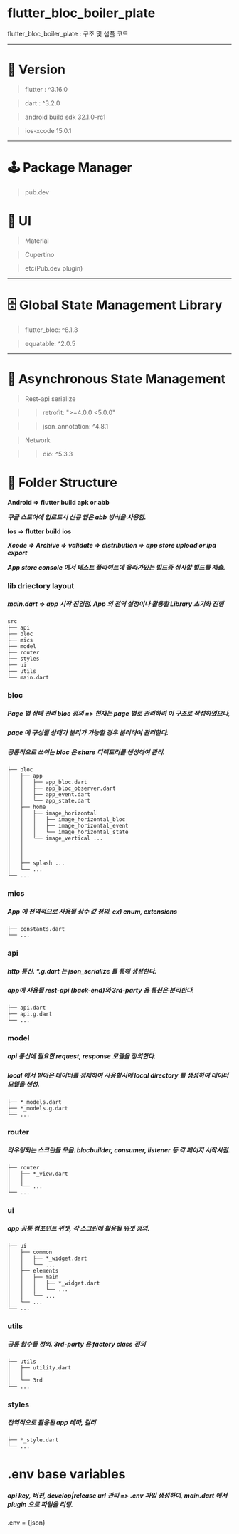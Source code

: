 # flutter_bloc_boiler_plate

flutter_bloc_boiler_plate : 구조 및 샘플 코드

---------------

# 💾 Version

> flutter : ^3.16.0

> dart : ^3.2.0

> android build sdk 32.1.0-rc1

> ios-xcode 15.0.1

---------------

# 🕹 Package Manager

> pub.dev

# 📱 UI

> Material

> Cupertino

> etc(Pub.dev plugin)

---------------

# 🗄 Global State Management Library

> flutter_bloc: ^8.1.3

> equatable: ^2.0.5

---------------

# 📲 Asynchronous State Management
> Rest-api serialize

>  > retrofit: ">=4.0.0 <5.0.0"

>  > json_annotation: ^4.8.1

> Network

>  > dio: ^5.3.3

# 📁 Folder Structure

**Android => flutter build apk or abb**

***구글 스토어에 업로드시 신규 앱은 abb 방식을 사용함.***

**Ios => flutter build ios**

***Xcode => Archive => validate => distribution => app store upload or ipa export***

***App store console 에서 테스트 플라이트에 올라가있는 빌드중 심사할 빌드를 제출.***

### lib driectory layout

##### main.dart => app 시작 진입점. App 의 전역 설정이나 활용할 Library 초기화 진행

    src
    ├── api
    ├── bloc
    ├── mics
    ├── model
    ├── router
    ├── styles
    ├── ui
    ├── utils
    └── main.dart

### bloc

##### Page 별 상태 관리 bloc 정의 => 현재는 page 별로 관리하려 이 구조로 작성하였으나,

##### page 에 구성될 상태가 분리가 가능할 경우 분리하여 관리한다.

##### 공통적으로 쓰이는 bloc 은 share 디렉토리를 생성하여 관리.

    ├── bloc
    │   ├── app
    │   │   ├── app_bloc.dart
    │   │   ├── app_bloc_observer.dart
    │   │   ├── app_event.dart
    │   │   └── app_state.dart
    │   ├── home
    │   │   ├── image_horizontal
    │   │   │   ├── image_horizontal_bloc
    │   │   │   ├── image_horizontal_event
    │   │   │   └── image_horizontal_state
    │   │   └── image_vertical ...
    │   │
    │   │
    │   │
    │   ├── splash ...
    │   └── ...
    └── ...

### mics

##### App 에 전역적으로 사용될 상수 값 정의. ex) enum, extensions

    ├── constants.dart
    └── ...

### api

##### http 통신. *.g.dart 는 json_serialize 를 통해 생성한다.

##### app에 사용될 rest-api (back-end)와 3rd-party 용 통신은 분리한다.

    ├── api.dart
    ├── api.g.dart
    └── ...

### model

##### api 통신에 필요한 request, response 모델을 정의한다.

##### local 에서 받아온 데이터를 정제하여 사용할시에 local directory 를 생성하여 데이터 모델을 생성.

    ├── *_models.dart
    ├── *_models.g.dart
    └── ...

### router

##### 라우팅되는 스크린들 모음. blocbuilder, consumer, listener 등 각 페이지 시작시점.

    ├── router
    │   ├── *_view.dart
    │   │
    │   └── ...
    └── ...

### ui

##### app 공통 컴포넌트 위젯, 각 스크린에 활용될 위젯 정의.

    ├── ui
    │   ├── common
    │   │   ├── *_widget.dart
    │   │   └── ...
    │   ├── elements
    │   │   ├── main
    │   │   │   ├── *_widget.dart
    │   │   │   └── ...
    │   │   └── ...
    │   └── ...
    └── ...

### utils

##### 공통 함수들 정의. 3rd-party 용 factory class 정의

    ├── utils
    │   ├── utility.dart
    │   │
    │   └── 3rd
    └── ...

### styles

##### 전역적으로 활용된 app 테마, 컬러

    ├── *_style.dart
    └── ...

# .env base variables

##### api key, 버전, develop|release url 관리 => .env 파일 생성하여, main.dart 에서 plugin 으로 파일을 리딩.

.env = {json}